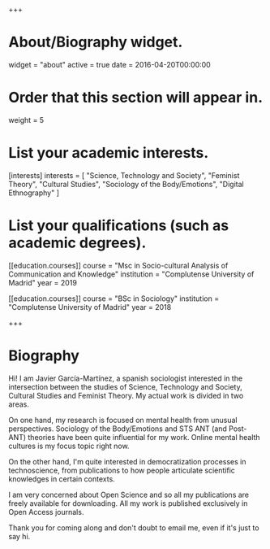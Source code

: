 +++
# About/Biography widget.
widget = "about"
active = true
date = 2016-04-20T00:00:00

# Order that this section will appear in.
weight = 5

# List your academic interests.
[interests]
  interests = [
    "Science, Technology and Society",
    "Feminist Theory",
    "Cultural Studies",
    "Sociology of the Body/Emotions",
    "Digital Ethnography"
  ]

# List your qualifications (such as academic degrees).

[[education.courses]]
  course = "Msc in Socio-cultural Analysis of Communication and Knowledge"
  institution = "Complutense University of Madrid"
  year = 2019

[[education.courses]]
  course = "BSc in Sociology"
  institution = "Complutense University of Madrid"
  year = 2018
 
+++

# Biography

Hi! I am Javier García-Martínez, a spanish sociologist interested in the intersection between the studies of Science, Technology and Society, Cultural Studies and Feminist Theory. My actual work is divided in two areas.

On one hand, my research is focused on mental health from unusual perspectives. Sociology of the Body/Emotions and STS ANT (and Post-ANT) theories have been quite influential for my work. Online mental health cultures is my focus topic right now.

On the other hand, I'm quite interested in democratization processes in technoscience, from publications to how people articulate scientific knowledges in certain contexts.

I am very concerned about Open Science and so all my publications are freely available for downloading. All my work is published exclusively in Open Access journals.

Thank you for coming along and don't doubt to email me, even if it's just to say hi.
